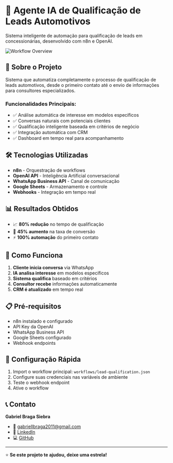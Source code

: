 # 🤖 Agente IA de Qualificação de Leads Automotivos

Sistema inteligente de automação para qualificação de leads em concessionárias, desenvolvido com n8n e OpenAI.

![Workflow Overview](screenshots/workflow-overview.png)

## 🎯 **Sobre o Projeto**

Sistema que automatiza completamente o processo de qualificação de leads automotivos, desde o primeiro contato até o envio de informações para consultores especializados.

### **Funcionalidades Principais:**
- ✅ Análise automática de interesse em modelos específicos
- ✅ Conversas naturais com potenciais clientes
- ✅ Qualificação inteligente baseada em critérios de negócio
- ✅ Integração automática com CRM
- ✅ Dashboard em tempo real para acompanhamento

## 🛠 **Tecnologias Utilizadas**

- **n8n** - Orquestração de workflows
- **OpenAI API** - Inteligência Artificial conversacional
- **WhatsApp Business API** - Canal de comunicação
- **Google Sheets** - Armazenamento e controle
- **Webhooks** - Integração em tempo real

## 📊 **Resultados Obtidos**

- 📈 **80% redução** no tempo de qualificação
- 🎯 **45% aumento** na taxa de conversão
- ⚡ **100% automação** do primeiro contato

## 🚀 **Como Funciona**

1. **Cliente inicia conversa** via WhatsApp
2. **IA analisa interesse** em modelos específicos
3. **Sistema qualifica** baseado em critérios
4. **Consultor recebe** informações automaticamente
5. **CRM é atualizado** em tempo real

## 📋 **Pré-requisitos**

- n8n instalado e configurado
- API Key da OpenAI
- WhatsApp Business API
- Google Sheets configurado
- Webhook endpoints

## 🔧 **Configuração Rápida**

1. Import o workflow principal: `workflows/lead-qualification.json`
2. Configure suas credenciais nas variáveis de ambiente
3. Teste o webhook endpoint
4. Ative o workflow

## 📞 **Contato**

**Gabriel Braga Siebra**
- 📧 gabriellbraga2011@gmail.com
- 💼 [LinkedIn](https://www.linkedin.com/in/gabriel-braga-siebra-741870211/)
- 💻 [GitHub](https://github.com/gabrielsiebra0203)

---

⭐ **Se este projeto te ajudou, deixe uma estrela!**
